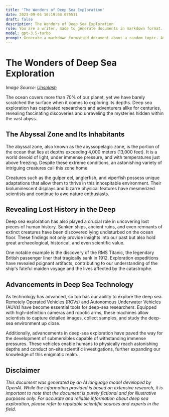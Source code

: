 ```yaml
---
title: 'The Wonders of Deep Sea Exploration'
date: 2023-09-04 16:19:03.075511
draft: false
description: The Wonders of Deep Sea Exploration
role: You are a writer, made to generate documents in markdown format. It is very important that all of the documents you generate are in valid markdown format.
model: gpt-3.5-turbo
prompt: Generate a markdown formatted document about a random topic. At the bottom, include a disclaimer explaining that the document was generated by you. The first line of the document should be the title. Make sure that the entire document is in proper markdown format, using a mix of various tags to make the document visually appealing.
---
```


# The Wonders of Deep Sea Exploration

*Image Source: [Unsplash](https://unsplash.com/photos/4fqLTRvF3WY)*

The ocean covers more than 70% of our planet, yet we have barely scratched the surface when it comes to exploring its depths. Deep sea exploration has captivated researchers and adventurers alike for centuries, revealing fascinating discoveries and unraveling the mysteries hidden within the vast abyss.

## The Abyssal Zone and Its Inhabitants

The abyssal zone, also known as the abyssopelagic zone, is the portion of the ocean that lies at depths exceeding 4,000 meters (13,000 feet). It is a world devoid of light, under immense pressure, and with temperatures just above freezing. Despite these extreme conditions, an astonishing variety of intriguing creatures call this zone home.

Creatures such as the gulper eel, anglerfish, and viperfish possess unique adaptations that allow them to thrive in this inhospitable environment. Their bioluminescent displays and bizarre physical features have mesmerized scientists and continue to awe nature enthusiasts.

## Revealing Lost History in the Deep

Deep sea exploration has also played a crucial role in uncovering lost pieces of human history. Sunken ships, ancient ruins, and even remnants of extinct creatures have been discovered lying undisturbed on the ocean floor. These findings not only provide insights into our past but also hold great archaeological, historical, and even scientific value.

One notable example is the discovery of the RMS Titanic, the legendary British passenger liner that tragically sank in 1912. Exploration expeditions have revealed poignant artifacts, contributing to our understanding of the ship's fateful maiden voyage and the lives affected by the catastrophe.

## Advancements in Deep Sea Technology

As technology has advanced, so too has our ability to explore the deep sea. Remotely Operated Vehicles (ROVs) and Autonomous Underwater Vehicles (AUVs) have become essential tools for deep-sea researchers. Equipped with high-definition cameras and robotic arms, these machines allow scientists to capture detailed images, collect samples, and study the deep-sea environment up close.

Additionally, advancements in deep-sea exploration have paved the way for the development of submersibles capable of withstanding immense pressures. These vehicles enable humans to physically reach astonishing depths and conduct on-site scientific investigations, further expanding our knowledge of this enigmatic realm.

## Disclaimer

*This document was generated by an AI language model developed by OpenAI. While the information provided is based on extensive research, it is important to note that the document is purely fictional and for illustrative purposes only. For accurate and reliable information about deep sea exploration, please refer to reputable scientific sources and experts in the field.*